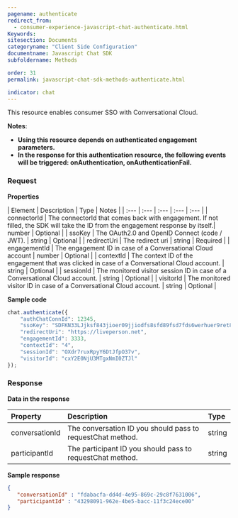 ```yaml
---
pagename: authenticate
redirect_from:
  - consumer-experience-javascript-chat-authenticate.html
Keywords:
sitesection: Documents
categoryname: "Client Side Configuration"
documentname: Javascript Chat SDK
subfoldername: Methods

order: 31
permalink: javascript-chat-sdk-methods-authenticate.html

indicator: chat
---
```


This resource enables consumer SSO with Conversational Cloud.


**Notes**:

- **Using this resource depends on authenticated engagement parameters.**
- **In the response for this authentication resource, the following events will be triggered: onAuthentication, onAuthenticationFail.**

### Request

**Properties**

| Element | Description | Type | Notes |
| :--- | :--- | :--- | :--- | :--- |
| connectorId | The connectorId that comes back with engagement. If not filled, the SDK will take the ID from the engagement response by itself.| number | Optional |
| ssoKey | The OAuth2.0 and OpenID Connect (code / JWT). | string | Optional |
| redirectUri   | The redirect uri | string | Required |
| engagementId  | The engagement ID in case of a Conversational Cloud account | number | Optional |
| contextId | The context ID of the engagement that was clicked in case of a Conversational Cloud account. | string | Optional |
| sessionId |  The monitored visitor session ID in case of a Conversational Cloud account. | string | Optional |
| visitorId | The monitored visitor ID in case of a Conversational Cloud account. | string | Optional |

**Sample code**


```javascript
chat.authenticate({
    "authChatConnId": 12345,
    "ssoKey": "SDFKN33LJjksf843jioer09jjiodfs8sfd89fsd7fds6werhuer9ret8h",
    "redirectUri": "https://liveperson.net",
    "engagementId": 3333,
    "contextId": "4",
    "sessionId": "OXdr7ruxRpyY6DtJfpO37v",
    "visitorId": "cxY2E0NjU3MTgxNmI0ZTJl"
});
```

### Response

**Data in the response**

| Property  | Description | Type |
| :--- | :--- | :--- |
| conversationId | The conversation ID you should pass to requestChat method. | string |
| participantId | The participant ID you should pass to requestChat method. | string |


**Sample response**

```json
{
   "conversationId" : "fdabacfa-dd4d-4e95-869c-29c8f7631006",
   "participantId" : "43298091-962e-4be5-bacc-11f3c24ece00"
}
```
